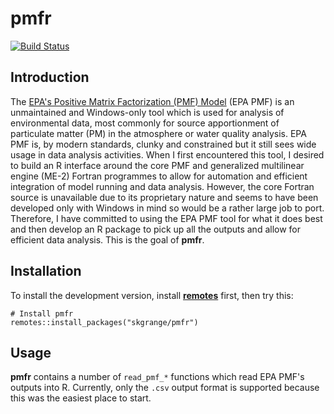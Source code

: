 # **pmfr**

[![Build Status](https://travis-ci.org/skgrange/pmfr.svg?branch=master)](https://travis-ci.org/skgrange/pmfr)

## Introduction

The [EPA's Positive Matrix Factorization (PMF) Model](https://www.epa.gov/air-research/positive-matrix-factorization-model-environmental-data-analyses) (EPA PMF) is an unmaintained and Windows-only tool which is used for analysis of environmental data, most commonly for source apportionment of particulate matter (PM) in the atmosphere or water quality analysis. EPA PMF is, by modern standards, clunky and constrained but it still sees wide usage in data analysis activities. When I first encountered this tool, I desired to build an R interface around the core PMF and generalized multilinear engine (ME-2) Fortran programmes to allow for automation and efficient integration of model running and data analysis. However, the core Fortran source is unavailable due to its proprietary nature and seems to have been developed only with Windows in mind so would be a rather large job to port. Therefore, I have committed to using the EPA PMF tool for what it does best and then develop an R package to pick up all the outputs and allow for efficient data analysis. This is the goal of **pmfr**. 

## Installation

To install the development version, install [**remotes**](https://github.com/r-lib/remotes) first, then try this: 

```
# Install pmfr
remotes::install_packages("skgrange/pmfr")
```

## Usage

**pmfr** contains a number of `read_pmf_*` functions which read EPA PMF's outputs into R. Currently, only the `.csv` output format is supported because this was the easiest place to start. 
